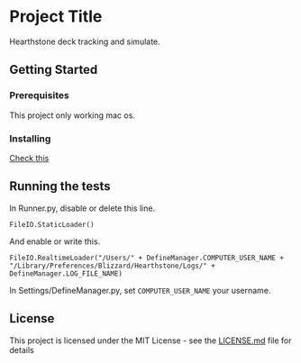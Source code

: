 # Project Title

Hearthstone deck tracking and simulate.

## Getting Started

### Prerequisites

This project only working mac os.

### Installing

[Check this](https://github.com/stories2/HearthStoneBot/wiki/Workspace-setting)

## Running the tests

In Runner.py, disable or delete this line.

```FileIO.StaticLoader()```

And enable or write this.

```FileIO.RealtimeLoader("/Users/" + DefineManager.COMPUTER_USER_NAME + "/Library/Preferences/Blizzard/Hearthstone/Logs/" + DefineManager.LOG_FILE_NAME)```

In Settings/DefineManager.py, set `COMPUTER_USER_NAME` your username.

## License

This project is licensed under the MIT License - see the [LICENSE.md](LICENSE) file for details
